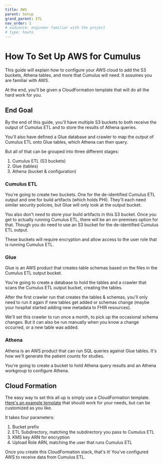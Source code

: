 ```yaml
---
title: AWS
parent: Setup
grand_parent: ETL
nav_order: 1
# audience: engineer familiar with the project
# type: howto
---
```


# How To Set Up AWS for Cumulus

This guide will explain how to configure your AWS cloud to add the S3 buckets, Athena tables,
and more that Cumulus will need. It assumes you are familiar with AWS.

At the end, you'll be given a CloudFormation template that will do all the hard work for you.

## End Goal

By the end of this guide, you'll have multiple S3 buckets to both receive the output of Cumulus ETL
and to store the results of Athena queries.

You'll also have defined a Glue database and crawler to map the output of Cumulus ETL onto Glue
tables, which Athena can then query.

But all of that can be grouped into three different stages:
1. Cumulus ETL (S3 buckets)
2. Glue (tables)
3. Athena (bucket & configuration)

### Cumulus ETL

You're going to create two buckets. One for the de-identified Cumulus ETL output and one for build
artifacts (which holds PHI).
They'll each need similar security policies, but Glue will only look at the output bucket.

You also don't _need_ to store your build artifacts in this S3 bucket.
Once you get to actually running Cumulus ETL, there will be an on-premises option for that.
Though you do need to use an S3 bucket for the de-identified Cumulus ETL output.

These buckets will require encryption and allow access to the user role that is running Cumulus ETL.

### Glue

Glue is an AWS product that creates table schemas based on the files in the Cumulus ETL output
bucket.

You're going to create a database to hold the tables and a crawler that scans the Cumulus ETL
output bucket, creating the tables.

After the first crawler run that creates the tables & schemas,
you'll only need to run it again if new tables get added or schemas change
(maybe your hospital started adding new metadata to FHIR resources).

We'll set this crawler to run once a month, to pick up the occasional schema changes.
But it can also be run manually when you know a change occurred, or a new table was added.

### Athena

Athena is an AWS product that can run SQL queries against Glue tables.
It's how we'll generate the patient counts for studies.

You're going to create a bucket to hold Athena query results and an Athena workgroup to configure
Athena.

## Cloud Formation

The easy way to set this all up is simply use a CloudFormation template.
[Here's an example template](cumulus-aws-template.yaml) that should work for your needs,
but can be customized as you like.

It takes four parameters:
1. Bucket prefix
1. ETL Subdirectory, matching the subdirectory you pass to Cumulus ETL
1. KMS key ARN for encryption
1. Upload Role ARN, matching the user that runs Cumulus ETL

Once you create this CloudFormation stack, that's it!
You've configured AWS to receive data from Cumulus ETL.
